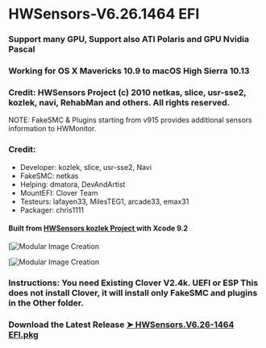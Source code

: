 # HWSensors-V6.26.1464 EFI

### Support many GPU, Support also ATI Polaris and GPU Nvidia Pascal

### Working for OS X Mavericks 10.9 to macOS High Sierra 10.13

### Credit: HWSensors Project (c) 2010 netkas, slice, usr-sse2, kozlek, navi, RehabMan and others. All rights reserved.
NOTE: FakeSMC & Plugins starting from v915 provides additional sensors information to HWMonitor.

### Credit:
- Developer: kozlek, slice, usr-sse2, Navi
- FakeSMC: netkas
- Helping: dmatora, DevAndArtist
- MountEFI: Clover Team
- Testeurs: lafayen33, MilesTEG1, arcade33, emax31
- Packager: chris1111

#### Built from [HWSensors kozlek Project ](https://github.com/kozlek/HWSensors) with Xcode 9.2

[![Modular Image Creation](https://i62.servimg.com/u/f62/18/50/18/69/captu403.png)

[![Modular Image Creation](https://i62.servimg.com/u/f62/18/50/18/69/encapt10.png)
  

### Instructions: You need Existing Clover V2.4k. UEFI or ESP This does not install Clover, it will install only FakeSMC and plugins in the Other folder.

### Download the Latest Release [➤ HWSensors.V6.26-1464 EFI.pkg ](https://github.com/chris1111/HWSensors-V6.26.1463-EFI/releases/tag/V1.2)
